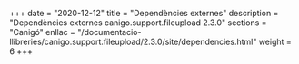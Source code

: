 +++
date        = "2020-12-12"
title       = "Dependències externes"
description = "Dependències externes canigo.support.fileupload 2.3.0"
sections    = "Canigó"
enllac		= "/documentacio-llibreries/canigo.support.fileupload/2.3.0/site/dependencies.html"
weight		= 6
+++
